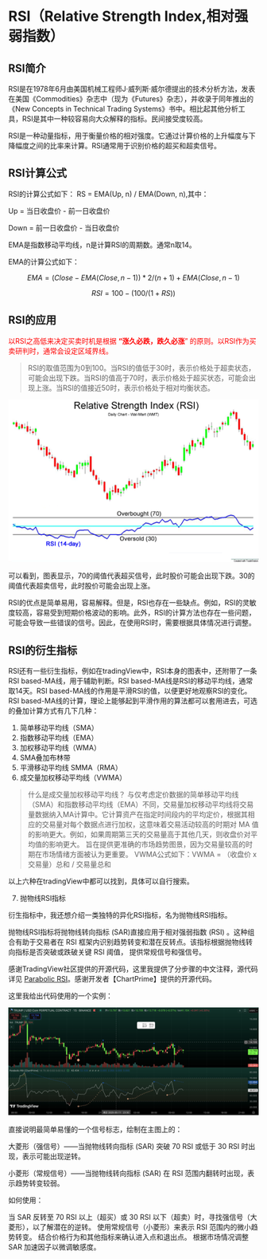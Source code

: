 # RSI（Relative Strength Index,相对强弱指数）

## RSI简介
RSI是在1978年6月由美国机械工程师J·威列斯·威尔德提出的技术分析方法，发表在美国《Commodities》杂志中（现为《Futures》杂志），并收录于同年推出的《New Concepts in Technical Trading Systems》书中。相比起其他分析工具，RSI是其中一种较容易向大众解释的指标。民间接受度较高。

RSI是一种动量指标，用于衡量价格的相对强度。它通过计算价格的上升幅度与下降幅度之间的比率来计算。RSI通常用于识别价格的超买和超卖信号。

## RSI计算公式
RSI的计算公式如下：
RS = EMA(Up, n) / EMA(Down, n),其中：

Up = 当日收盘价 - 前一日收盘价

Down = 前一日收盘价 - 当日收盘价

EMA是指数移动平均线，n是计算RSI的周期数。通常n取14。

EMA的计算公式如下：

$$EMA = (Close - EMA(Close, n-1)) * 2 / (n + 1) + EMA(Close, n-1)$$

$$RSI = 100 - (100 / (1 + RS))$$

## RSI的应用

<font color = 'red'>以RSI之高低来决定买卖时机是根据 **“涨久必跌，跌久必涨**” 的原则。以RSI作为买卖研判时，通常会设定区域界线。</font>

>RSI的取值范围为0到100。当RSI的值低于30时，表示价格处于超卖状态，可能会出现下跌。当RSI的值高于70时，表示价格处于超买状态，可能会出现上涨。当RSI的值接近50时，表示价格处于相对均衡状态。

<p align="center">
    <img src="others/png/image.png" alt="alt text">
</p>

可以看到，图表显示，70的阈值代表超买信号，此时股价可能会出现下跌。30的阈值代表超卖信号，此时股价可能会出现上涨。

RSI的优点是简单易用，容易解释。但是，RSI也存在一些缺点。例如，RSI的灵敏度较高，容易受到短期价格波动的影响。此外，RSI的计算方法也存在一些问题，可能会导致一些错误的信号。因此，在使用RSI时，需要根据具体情况进行调整。


## RSI的衍生指标

RSI还有一些衍生指标，例如在tradingView中，RSI本身的图表中，还附带了一条RSI based-MA线，用于辅助判断。RSI based-MA线是RSI的移动平均线，通常取14天。RSI based-MA线的作用是平滑RSI的值，以便更好地观察RSI的变化。
RSI based-MA线的计算，理论上能够起到平滑作用的算法都可以套用进去，可选的叠加计算方式有几下几种：
1. 简单移动平均线（SMA）
2. 指数移动平均线（EMA）
3. 加权移动平均线（WMA）
4. SMA叠加布林带
5. 平滑移动平均线 SMMA（RMA）
6. 成交量加权移动平均线（VWMA）

> 什么是成交量加权移动平均线？
> 与仅考虑定价数据的简单移动平均线（SMA）和指数移动平均线（EMA）不同，交易量加权移动平均线将交易量数据纳入MA计算中。它计算资产在指定时间段内的平均定价，根据其相应的交易量对每个数据点进行加权，这意味着交易活动较高的时期对 MA 值的影响更大。例如，如果周期第三天的交易量高于其他几天，则收盘价对平均值的影响更大。
> 旨在提供更准确的市场趋势图景，因为交易量较高的时期在市场情绪方面被认为更重要。
> VWMA公式如下：VWMA = （收盘价 x 交易量）总和 / 交易量总和

以上六种在tradingView中都可以找到，具体可以自行搜索。

 7. 抛物线RSI指标

衍生指标中，我还想介绍一类独特的异化RSI指标，名为抛物线RSI指标。

抛物线RSI指标将抛物线转向指标 (SAR)直接应用于相对强弱指数 (RSI) 。这种组合有助于交易者在 RSI 框架内识别趋势转变和潜在反转点。该指标根据抛物线转向指标是否突破或跌破关键 RSI 阈值， 提供常规信号和强信号。

感谢TradingView社区提供的开源代码，这里我提供了分步骤的中文注释，源代码详见 [Parabolic RSI](抛物线RSI.pine)。感谢开发者【ChartPrime】提供的开源代码。

这里我给出代码使用的一个实例：

<p align="center">
    <img src="others/png/image-1.png" alt="alt text">
</p>

直接说明最简单易懂的一个信号标志，绘制在主图上的：

大菱形（强信号）——当抛物线转向指标 (SAR) 突破 70 RSI 或低于 30 RSI 时出现，表示可能出现逆转。

小菱形（常规信号）——当抛物线转向指标 (SAR) 在 RSI 范围内翻转时出现，表示趋势转变较弱。

如何使用：

当 SAR 反转至 70 RSI 以上（超买）或 30 RSI 以下（超卖）时，寻找强信号（大菱形），以了解潜在的逆转。
使用常规信号（小菱形）来表示 RSI 范围内的微小趋势转变。
结合价格行为和其他指标来确认进入点和退出点。
根据市场情况调整 SAR 加速因子以微调敏感度。